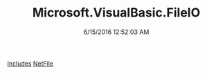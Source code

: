 ﻿---
title: Microsoft.VisualBasic.FileIO
date: 6/15/2016 12:52:03 AM
---

[Includes](T-Microsoft.VisualBasic.FileIO.Includes.html)
[NetFile](T-Microsoft.VisualBasic.FileIO.NetFile.html)
